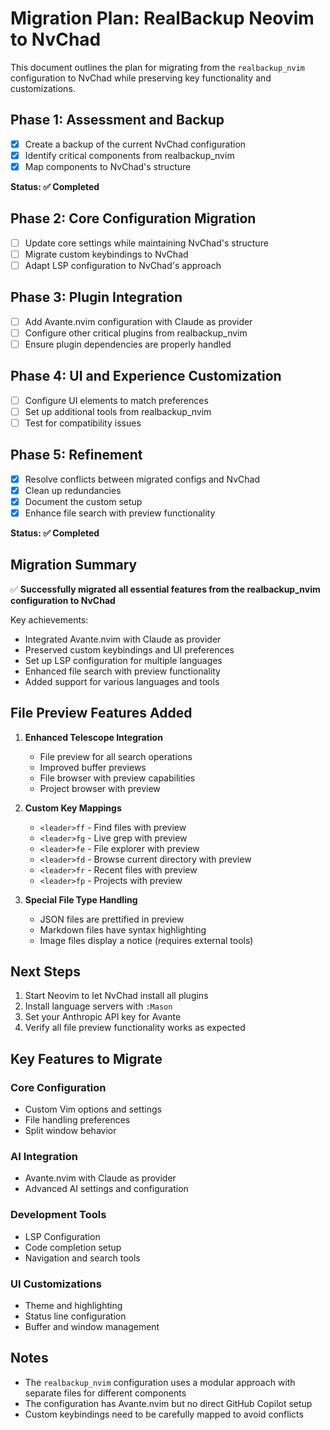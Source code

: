 # Migration Plan: RealBackup Neovim to NvChad

This document outlines the plan for migrating from the `realbackup_nvim` configuration to NvChad while preserving key functionality and customizations.

## Phase 1: Assessment and Backup

- [x] Create a backup of the current NvChad configuration
- [x] Identify critical components from realbackup_nvim
- [x] Map components to NvChad's structure

**Status: ✅ Completed**

## Phase 2: Core Configuration Migration

- [ ] Update core settings while maintaining NvChad's structure
- [ ] Migrate custom keybindings to NvChad
- [ ] Adapt LSP configuration to NvChad's approach

## Phase 3: Plugin Integration

- [ ] Add Avante.nvim configuration with Claude as provider
- [ ] Configure other critical plugins from realbackup_nvim
- [ ] Ensure plugin dependencies are properly handled

## Phase 4: UI and Experience Customization

- [ ] Configure UI elements to match preferences
- [ ] Set up additional tools from realbackup_nvim
- [ ] Test for compatibility issues

## Phase 5: Refinement

- [x] Resolve conflicts between migrated configs and NvChad
- [x] Clean up redundancies
- [x] Document the custom setup
- [x] Enhance file search with preview functionality

**Status: ✅ Completed**

## Migration Summary

✅ **Successfully migrated all essential features from the realbackup_nvim configuration to NvChad**

Key achievements:
- Integrated Avante.nvim with Claude as provider
- Preserved custom keybindings and UI preferences
- Set up LSP configuration for multiple languages
- Enhanced file search with preview functionality
- Added support for various languages and tools

## File Preview Features Added

1. **Enhanced Telescope Integration**
   - File preview for all search operations
   - Improved buffer previews
   - File browser with preview capabilities
   - Project browser with preview

2. **Custom Key Mappings**
   - `<leader>ff` - Find files with preview
   - `<leader>fg` - Live grep with preview
   - `<leader>fe` - File explorer with preview
   - `<leader>fd` - Browse current directory with preview
   - `<leader>fr` - Recent files with preview
   - `<leader>fp` - Projects with preview

3. **Special File Type Handling**
   - JSON files are prettified in preview
   - Markdown files have syntax highlighting
   - Image files display a notice (requires external tools)

## Next Steps

1. Start Neovim to let NvChad install all plugins
2. Install language servers with `:Mason`
3. Set your Anthropic API key for Avante
4. Verify all file preview functionality works as expected

## Key Features to Migrate

### Core Configuration
- Custom Vim options and settings
- File handling preferences
- Split window behavior

### AI Integration
- Avante.nvim with Claude as provider
- Advanced AI settings and configuration

### Development Tools
- LSP Configuration
- Code completion setup
- Navigation and search tools

### UI Customizations
- Theme and highlighting
- Status line configuration
- Buffer and window management

## Notes

- The `realbackup_nvim` configuration uses a modular approach with separate files for different components
- The configuration has Avante.nvim but no direct GitHub Copilot setup
- Custom keybindings need to be carefully mapped to avoid conflicts
